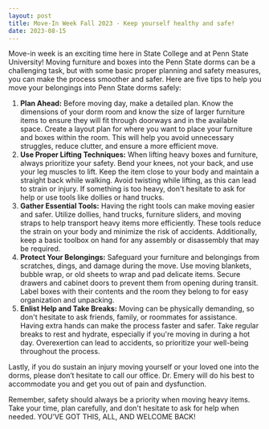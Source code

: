 ```yaml
---
layout: post
title: Move-In Week Fall 2023 - Keep yourself healthy and safe!
date: 2023-08-15
---
```


Move-in week is an exciting time here in State College and at Penn State University! Moving furniture and boxes into the Penn State dorms can be a challenging task, but with some basic proper planning and safety measures, you can make the process smoother and safer. Here are five tips to help you move your belongings into Penn State dorms safely:

1. **Plan Ahead:** Before moving day, make a detailed plan. Know the dimensions of your dorm room and know the size of larger furniture items to ensure they will fit through doorways and in the available space. Create a layout plan for where you want to place your furniture and boxes within the room. This will help you avoid unnecessary struggles, reduce clutter, and ensure a more efficient move.
2. **Use Proper Lifting Techniques:** When lifting heavy boxes and furniture, always prioritize your safety. Bend your knees, not your back, and use your leg muscles to lift. Keep the item close to your body and maintain a straight back while walking. Avoid twisting while lifting, as this can lead to strain or injury. If something is too heavy, don't hesitate to ask for help or use tools like dollies or hand trucks.
3. **Gather Essential Tools:** Having the right tools can make moving easier and safer. Utilize dollies, hand trucks, furniture sliders, and moving straps to help transport heavy items more efficiently. These tools reduce the strain on your body and minimize the risk of accidents. Additionally, keep a basic toolbox on hand for any assembly or disassembly that may be required.
4. **Protect Your Belongings:** Safeguard your furniture and belongings from scratches, dings, and damage during the move. Use moving blankets, bubble wrap, or old sheets to wrap and pad delicate items. Secure drawers and cabinet doors to prevent them from opening during transit. Label boxes with their contents and the room they belong to for easy organization and unpacking.
5. **Enlist Help and Take Breaks:** Moving can be physically demanding, so don't hesitate to ask friends, family, or roommates for assistance. Having extra hands can make the process faster and safer. Take regular breaks to rest and hydrate, especially if you're moving in during a hot day. Overexertion can lead to accidents, so prioritize your well-being throughout the process.

Lastly, if you do sustain an injury moving yourself or your loved one into the dorms, please don’t hesitate to call our office. Dr. Emery will do his best to accommodate you and get you out of pain and dysfunction.

Remember, safety should always be a priority when moving heavy items. Take your time, plan carefully, and don't hesitate to ask for help when needed. YOU’VE GOT THIS, ALL, AND WELCOME BACK!

